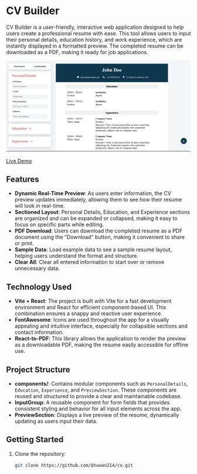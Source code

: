 # CV Builder

CV Builder is a user-friendly, interactive web application designed to help users create a professional resume with ease. This tool allows users to input their personal details, education history, and work experience, which are instantly displayed in a formatted preview. The completed resume can be downloaded as a PDF, making it ready for job applications.

![CV Builder Screenshot](./public/screenshot.png)

[Live Demo](https://bhuwan214.github.io/cv/)

## Features

- **Dynamic Real-Time Preview**: As users enter information, the CV preview updates immediately, allowing them to see how their resume will look in real-time.
- **Sectioned Layout**: Personal Details, Education, and Experience sections are organized and can be expanded or collapsed, making it easy to focus on specific parts while editing.
- **PDF Download**: Users can download the completed resume as a PDF document using the "Download" button, making it convenient to share or print.
- **Sample Data**: Load example data to see a sample resume layout, helping users understand the format and structure.
- **Clear All**: Clear all entered information to start over or remove unnecessary data.

## Technology Used

- **Vite + React**: The project is built with Vite for a fast development environment and React for efficient component-based UI. This combination ensures a snappy and reactive user experience.
- **FontAwesome**: Icons are used throughout the app for a visually appealing and intuitive interface, especially for collapsible sections and contact information.
- **React-to-PDF**: This library allows the application to render the preview as a downloadable PDF, making the resume easily accessible for offline use.

## Project Structure

- **components/**: Contains modular components such as `PersonalDetails`, `Education`, `Experience`, and `PreviewSection`. These components are reused and structured to provide a clear and maintainable codebase.
- **InputGroup**: A reusable component for form fields that provides consistent styling and behavior for all input elements across the app.
- **PreviewSection**: Displays a live preview of the resume, dynamically updating as users input their data.

## Getting Started

1. Clone the repository:
   ```bash
   git clone https://github.com/bhuwan214/cv.git
